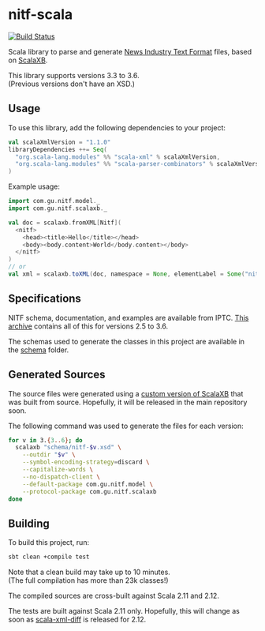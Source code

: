 # nitf-scala
[![Build Status](https://travis-ci.org/guardian/nitf-scala.svg?branch=master)](https://travis-ci.org/guardian/nitf-scala)

Scala library to parse and generate [News Industry Text Format](https://iptc.org/standards/nitf/) files,
based on [ScalaXB](http://scalaxb.org).

This library supports versions 3.3 to 3.6.  
(Previous versions don't have an XSD.)

## Usage

To use this library, add the following dependencies to your project:
```scala
val scalaXmlVersion = "1.1.0"
libraryDependencies ++= Seq(
  "org.scala-lang.modules" %% "scala-xml" % scalaXmlVersion,
  "org.scala-lang.modules" %% "scala-parser-combinators" % scalaXmlVersion
)
```

Example usage:
```scala
import com.gu.nitf.model._
import com.gu.nitf.scalaxb._

val doc = scalaxb.fromXML[Nitf](
  <nitf>
    <head><title>Hello</title></head>
    <body><body.content>World</body.content></body>
  </nitf>
)
// or
val xml = scalaxb.toXML(doc, namespace = None, elementLabel = Some("nitf"), scope = defaultScope)
```

## Specifications

NITF schema, documentation, and examples are available from IPTC.
[This archive](http://www.iptc.org/std/NITF/NITF.zip) contains all of this for versions 2.5 to 3.6.

The schemas used to generate the classes in this project are available in the [schema](schema/) folder.

## Generated Sources

The source files were generated using a
[custom version of ScalaXB](https://github.com/hosamaly/scalaxb/archive/bd92a411fa863815019a216d23f7b8d9d342b27b.zip)
that was built from source. Hopefully, it will be released in the main repository soon.

The following command was used to generate the files for each version:
```bash
for v in 3.{3..6}; do
  scalaxb "schema/nitf-$v.xsd" \
    --outdir "$v" \
    --symbol-encoding-strategy=discard \
    --capitalize-words \
    --no-dispatch-client \
    --default-package com.gu.nitf.model \
    --protocol-package com.gu.nitf.scalaxb
done
```

## Building

To build this project, run:
```bash
sbt clean +compile test
```
Note that a clean build may take up to 10 minutes.  
(The full compilation has more than 23k classes!)

The compiled sources are cross-built against Scala 2.11 and 2.12.

The tests are built against Scala 2.11 only.
Hopefully, this will change as soon as
[scala-xml-diff](https://github.com/andyglow/scala-xml-diff)
is released for 2.12.

